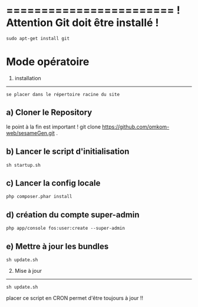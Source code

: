 ========================
! Attention Git doit être installé !
========================

    sudo apt-get install git
    

Mode opératoire
========================
1) installation
------------------------------------------
    se placer dans le répertoire racine du site
    
a) Cloner le Repository
------------------------------------------
le point à la fin est important !
    git clone https://github.com/omkom-web/sesameGen.git .
    
b) Lancer le script d'initialisation
------------------------------------------
    sh startup.sh

c) Lancer la config locale
------------------------------------------
    php composer.phar install
    
d) création du compte super-admin
------------------------------------------
    php app/console fos:user:create --super-admin
    
e) Mettre à jour les bundles
------------------------------------------
    sh update.sh
        
2) Mise à jour
------------------------------------------

    sh update.sh
placer ce script en CRON permet d'être toujours à jour !!
    